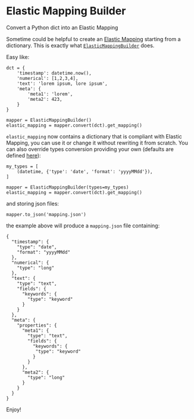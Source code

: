 # Elastic Mapping Builder

Convert a Python dict into an Elastic Mapping

Sometime could be helpful to create an [Elastic Mapping](https://www.elastic.co/guide/en/elasticsearch/reference/current/mapping.html) starting from a dictionary. This is exactly what [`ElasticMappingBuilder`](https://github.com/pierluigi-failla/elastic_mapping_builder/blob/master/mapper.py#L9) does.

Easy like:

    dct = {
        'timestamp': datetime.now(),
        'numerical': [1,2,3,4],
        'text': 'lorem ipsum, lore ipsum',
        'meta': {
            'meta1': 'lorem',
            'meta2': 423,
        }
    }

    mapper = ElasticMappingBuilder()
    elastic_mapping = mapper.convert(dct).get_mapping()

`elastic_mapping` now contains a dictionary that is compliant with Elastic Mapping, you can use it or change it without rewriting it from scratch. You can also override types conversion providing your own (defaults are defined [here](https://github.com/pierluigi-failla/elastic_mapping_builder/blob/master/mapper.py#L10)):

    my_types = [
        (datetime, {'type': 'date', 'format': 'yyyyMMdd'}),
    ]

    mapper = ElasticMappingBuilder(types=my_types)
    elastic_mapping = mapper.convert(dct).get_mapping()
    
and storing json files:

    mapper.to_json('mapping.json')
    
the example above will produce a `mapping.json` file containing:

    {
      "timestamp": {
        "type": "date",
        "format": "yyyyMMdd"
      },
      "numerical": {
        "type": "long"
      },
      "text": {
        "type": "text",
        "fields": {
          "keywords": {
            "type": "keyword"
          }
        }
      },
      "meta": {
        "properties": {
          "meta1": {
            "type": "text",
            "fields": {
              "keywords": {
               "type": "keyword"
              }
            }
          },
          "meta2": {
            "type": "long"
          }
        }
      }
    }

Enjoy!

